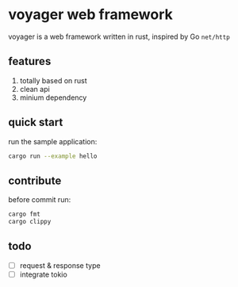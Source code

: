 # voyager web framework

voyager is a web framework written in rust, inspired by Go `net/http`

## features

1. totally based on rust
2. clean api
3. minium dependency

## quick start

run the sample application:

```sh
cargo run --example hello
```

## contribute

before commit run:

```sh
cargo fmt
cargo clippy
```

## todo

- [ ] request & response type
- [ ] integrate tokio
